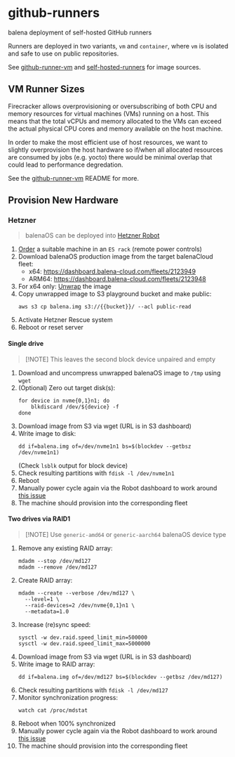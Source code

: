 # github-runners

balena deployment of self-hosted GitHub runners

Runners are deployed in two variants, `vm` and `container`, where `vm` is isolated and safe to use on public repositories.

See [github-runner-vm](https://github.com/product-os/github-runner-vm) and [self-hosted-runners](https://github.com/product-os/self-hosted-runners) for image sources.

## VM Runner Sizes

Firecracker allows overprovisioning or oversubscribing of both CPU and memory resources for virtual machines (VMs) running on a host.
This means that the total vCPUs and memory allocated to the VMs can exceed the actual physical CPU cores and memory available on the host machine.

In order to make the most efficient use of host resources, we want to slightly overprovision the host hardware
so if/when all allocated resources are consumed by jobs (e.g. yocto) there would be minimal overlap that could lead to performance degredation.

See the [github-runner-vm](https://github.com/product-os/github-runner-vm) README for more.

## Provision New Hardware

### Hetzner

> balenaOS can be deployed into [Hetzner Robot](https://robot.your-server.de/server)

1. [Order](https://robot.your-server.de/order) a suitable machine in an `ES rack` (remote power controls)
2. Download balenaOS production image from the target balenaCloud fleet:
   - x64: https://dashboard.balena-cloud.com/fleets/2123949
   - ARM64: https://dashboard.balena-cloud.com/fleets/2123948
3. For x64 only: [Unwrap](https://github.com/balena-os/balena-image-flasher-unwrap) the image
4. Copy unwrapped image to S3 playground bucket and make public:
   ```
   aws s3 cp balena.img s3://{{bucket}}/ --acl public-read
   ```
5. Activate Hetzner Rescue system
6. Reboot or reset server

#### Single drive

> [!NOTE] This leaves the second block device unpaired and empty

1. Download and uncompress unwrapped balenaOS image to `/tmp` using `wget`
2. (Optional) Zero out target disk(s):
   ```
   for device in nvme{0,1}n1; do
       blkdiscard /dev/${device} -f
   done
   ```
3. Download image from S3 via wget (URL is in S3 dashboard)
4. Write image to disk:
   ```
   dd if=balena.img of=/dev/nvme1n1 bs=$(blockdev --getbsz /dev/nvme1n1)
   ```
   (Check `lsblk` output for block device)
5. Check resulting partitions with `fdisk -l /dev/nvme1n1`
6. Reboot
7. Manually power cycle again via the Robot dashboard to work around [this issue](https://balena.fibery.io/Inputs/Pattern/Generic-x86_64-GPT-with-sw-RAID1-does-not-come-up-after-initial-flash-without-additional-power-cycle-4510)
8. The machine should provision into the corresponding fleet

#### Two drives via RAID1

> [!NOTE] Use `generic-amd64` or `generic-aarch64` balenaOS device type

1. Remove any existing RAID array:
   ```
   mdadm --stop /dev/md127
   mdadm --remove /dev/md127
   ```
2. Create RAID array:
   ```
   mdadm --create --verbose /dev/md127 \
     --level=1 \
     --raid-devices=2 /dev/nvme{0,1}n1 \
     --metadata=1.0
   ```
3. Increase (re)sync speed:
   ```
   sysctl -w dev.raid.speed_limit_min=500000
   sysctl -w dev.raid.speed_limit_max=5000000
   ```
4. Download image from S3 via wget (URL is in S3 dashboard)
5. Write image to RAID array:
   ```
   dd if=balena.img of=/dev/md127 bs=$(blockdev --getbsz /dev/md127)
   ```
6. Check resulting partitions with `fdisk -l /dev/md127`
7. Monitor synchronization progress:
   ```
   watch cat /proc/mdstat
   ```
8. Reboot when 100% synchronized
9. Manually power cycle again via the Robot dashboard to work around [this issue](https://balena.fibery.io/Inputs/Pattern/Generic-x86_64-GPT-with-sw-RAID1-does-not-come-up-after-initial-flash-without-additional-power-cycle-4510)
10. The machine should provision into the corresponding fleet
